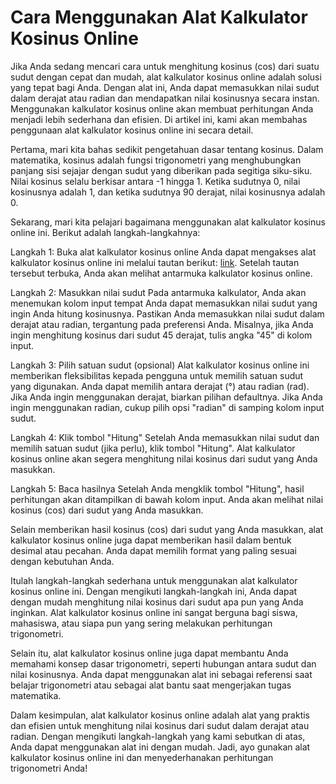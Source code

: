 Cara Menggunakan Alat Kalkulator Kosinus Online
===============================================

Jika Anda sedang mencari cara untuk menghitung kosinus (cos) dari suatu sudut dengan cepat dan mudah, alat kalkulator kosinus online adalah solusi yang tepat bagi Anda. Dengan alat ini, Anda dapat memasukkan nilai sudut dalam derajat atau radian dan mendapatkan nilai kosinusnya secara instan. Menggunakan kalkulator kosinus online akan membuat perhitungan Anda menjadi lebih sederhana dan efisien. Di artikel ini, kami akan membahas penggunaan alat kalkulator kosinus online ini secara detail.

Pertama, mari kita bahas sedikit pengetahuan dasar tentang kosinus. Dalam matematika, kosinus adalah fungsi trigonometri yang menghubungkan panjang sisi sejajar dengan sudut yang diberikan pada segitiga siku-siku. Nilai kosinus selalu berkisar antara -1 hingga 1. Ketika sudutnya 0, nilai kosinusnya adalah 1, dan ketika sudutnya 90 derajat, nilai kosinusnya adalah 0.

Sekarang, mari kita pelajari bagaimana menggunakan alat kalkulator kosinus online ini. Berikut adalah langkah-langkahnya:

Langkah 1: Buka alat kalkulator kosinus online Anda dapat mengakses alat kalkulator kosinus online ini melalui tautan berikut: [link](https://www.onlinecalculatorsfree.com/id/math/cos-calculator.html). Setelah tautan tersebut terbuka, Anda akan melihat antarmuka kalkulator kosinus online.

Langkah 2: Masukkan nilai sudut Pada antarmuka kalkulator, Anda akan menemukan kolom input tempat Anda dapat memasukkan nilai sudut yang ingin Anda hitung kosinusnya. Pastikan Anda memasukkan nilai sudut dalam derajat atau radian, tergantung pada preferensi Anda. Misalnya, jika Anda ingin menghitung kosinus dari sudut 45 derajat, tulis angka "45" di kolom input.

Langkah 3: Pilih satuan sudut (opsional) Alat kalkulator kosinus online ini memberikan fleksibilitas kepada pengguna untuk memilih satuan sudut yang digunakan. Anda dapat memilih antara derajat (°) atau radian (rad). Jika Anda ingin menggunakan derajat, biarkan pilihan defaultnya. Jika Anda ingin menggunakan radian, cukup pilih opsi "radian" di samping kolom input sudut.

Langkah 4: Klik tombol "Hitung" Setelah Anda memasukkan nilai sudut dan memilih satuan sudut (jika perlu), klik tombol "Hitung". Alat kalkulator kosinus online akan segera menghitung nilai kosinus dari sudut yang Anda masukkan.

Langkah 5: Baca hasilnya Setelah Anda mengklik tombol "Hitung", hasil perhitungan akan ditampilkan di bawah kolom input. Anda akan melihat nilai kosinus (cos) dari sudut yang Anda masukkan.

Selain memberikan hasil kosinus (cos) dari sudut yang Anda masukkan, alat kalkulator kosinus online juga dapat memberikan hasil dalam bentuk desimal atau pecahan. Anda dapat memilih format yang paling sesuai dengan kebutuhan Anda.

Itulah langkah-langkah sederhana untuk menggunakan alat kalkulator kosinus online ini. Dengan mengikuti langkah-langkah ini, Anda dapat dengan mudah menghitung nilai kosinus dari sudut apa pun yang Anda inginkan. Alat kalkulator kosinus online ini sangat berguna bagi siswa, mahasiswa, atau siapa pun yang sering melakukan perhitungan trigonometri.

Selain itu, alat kalkulator kosinus online juga dapat membantu Anda memahami konsep dasar trigonometri, seperti hubungan antara sudut dan nilai kosinusnya. Anda dapat menggunakan alat ini sebagai referensi saat belajar trigonometri atau sebagai alat bantu saat mengerjakan tugas matematika.

Dalam kesimpulan, alat kalkulator kosinus online adalah alat yang praktis dan efisien untuk menghitung nilai kosinus dari sudut dalam derajat atau radian. Dengan mengikuti langkah-langkah yang kami sebutkan di atas, Anda dapat menggunakan alat ini dengan mudah. Jadi, ayo gunakan alat kalkulator kosinus online ini dan menyederhanakan perhitungan trigonometri Anda!
